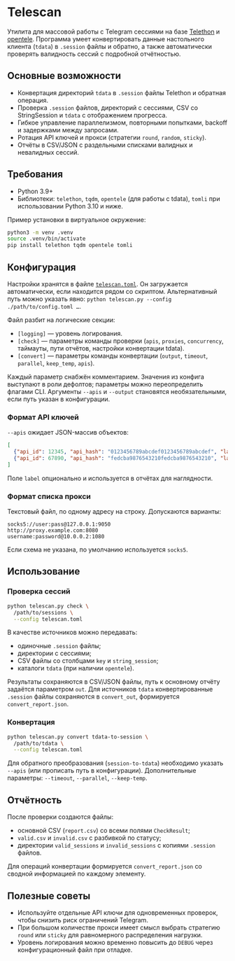 # Telescan

Утилита для массовой работы с Telegram сессиями на базе [Telethon](https://github.com/LonamiWebs/Telethon) и [opentele](https://github.com/gdelgado14/opentele). Программа умеет конвертировать данные настольного клиента (`tdata`) в `.session` файлы и обратно, а также автоматически проверять валидность сессий с подробной отчётностью.

## Основные возможности

- Конвертация директорий `tdata` в `.session` файлы Telethon и обратная операция.
- Проверка `.session` файлов, директорий с сессиями, CSV со StringSession и `tdata` с отображением прогресса.
- Гибкое управление параллелизмом, повторными попытками, backoff и задержками между запросами.
- Ротация API ключей и прокси (стратегии `round`, `random`, `sticky`).
- Отчёты в CSV/JSON с раздельными списками валидных и невалидных сессий.

## Требования

- Python 3.9+
- Библиотеки: `telethon`, `tqdm`, `opentele` (для работы с tdata), `tomli` при использовании Python 3.10 и ниже.

Пример установки в виртуальное окружение:

```bash
python3 -m venv .venv
source .venv/bin/activate
pip install telethon tqdm opentele tomli
```

## Конфигурация

Настройки хранятся в файле [`telescan.toml`](./telescan.toml). Он загружается автоматически, если находится рядом со скриптом. Альтернативный путь можно указать явно: `python telescan.py --config ./path/to/config.toml …`.

Файл разбит на логические секции:

- `[logging]` — уровень логирования.
- `[check]` — параметры команды проверки (`apis`, `proxies`, `concurrency`, таймауты, пути отчётов, настройки конвертации tdata).
- `[convert]` — параметры команды конвертации (`output`, `timeout`, `parallel`, `keep_temp`, `apis`).

Каждый параметр снабжён комментарием. Значения из конфига выступают в роли дефолтов; параметры можно переопределить флагами CLI. Аргументы `--apis` и `--output` становятся необязательными, если путь указан в конфигурации.

### Формат API ключей

`--apis` ожидает JSON-массив объектов:

```json
[
  {"api_id": 12345, "api_hash": "0123456789abcdef0123456789abcdef", "label": "main"},
  {"api_id": 67890, "api_hash": "fedcba9876543210fedcba9876543210", "label": "backup"}
]
```

Поле `label` опционально и используется в отчётах для наглядности.

### Формат списка прокси

Текстовый файл, по одному адресу на строку. Допускаются варианты:

```
socks5://user:pass@127.0.0.1:9050
http://proxy.example.com:8080
username:password@10.0.0.2:1080
```

Если схема не указана, по умолчанию используется `socks5`.

## Использование

### Проверка сессий

```bash
python telescan.py check \
  /path/to/sessions \
  --config telescan.toml
```

В качестве источников можно передавать:

- одиночные `.session` файлы;
- директории с сессиями;
- CSV файлы со столбцами `key` и `string_session`;
- каталоги `tdata` (при наличии `opentele`).

Результаты сохраняются в CSV/JSON файлы, путь к основному отчёту задаётся параметром `out`. Для источников `tdata` конвертированные `.session` файлы сохраняются в `convert_out`, формируется `convert_report.json`.

### Конвертация

```bash
python telescan.py convert tdata-to-session \
  /path/to/tdata \
  --config telescan.toml
```

Для обратного преобразования (`session-to-tdata`) необходимо указать `--apis` (или прописать путь в конфигурации). Дополнительные параметры: `--timeout`, `--parallel`, `--keep-temp`.

## Отчётность

После проверки создаются файлы:

- основной CSV (`report.csv`) со всеми полями `CheckResult`;
- `valid.csv` и `invalid.csv` с разбивкой по статусу;
- директории `valid_sessions` и `invalid_sessions` с копиями `.session` файлов.

Для операций конвертации формируется `convert_report.json` со сводной информацией по каждому элементу.

## Полезные советы

- Используйте отдельные API ключи для одновременных проверок, чтобы снизить риск ограничений Telegram.
- При большом количестве прокси имеет смысл выбрать стратегию `round` или `sticky` для равномерного распределения нагрузки.
- Уровень логирования можно временно повысить до `DEBUG` через конфигурационный файл при отладке.
